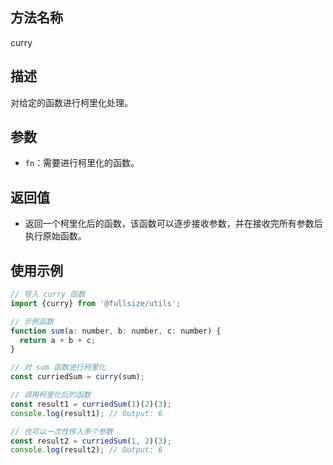 ## 方法名称

curry

## 描述

对给定的函数进行柯里化处理。

## 参数

- `fn`：需要进行柯里化的函数。

## 返回值

- 返回一个柯里化后的函数，该函数可以逐步接收参数，并在接收完所有参数后执行原始函数。

## 使用示例

```javascript
// 导入 curry 函数
import {curry} from '@fullsize/utils';

// 示例函数
function sum(a: number, b: number, c: number) {
  return a + b + c;
}

// 对 sum 函数进行柯里化
const curriedSum = curry(sum);

// 调用柯里化后的函数
const result1 = curriedSum(1)(2)(3);
console.log(result1); // Output: 6

// 也可以一次性传入多个参数
const result2 = curriedSum(1, 2)(3);
console.log(result2); // Output: 6

```
